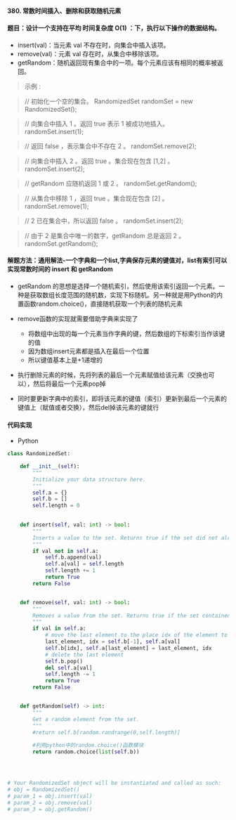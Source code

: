 #### 380. 常数时间插入、删除和获取随机元素

#### 题目：设计一个支持在平均 时间复杂度 O(1) ：下，执行以下操作的数据结构。

- insert(val)：当元素 val 不存在时，向集合中插入该项。
- remove(val)：元素 val 存在时，从集合中移除该项。
- getRandom：随机返回现有集合中的一项。每个元素应该有相同的概率被返回。

> 示例 :

> // 初始化一个空的集合。
RandomizedSet randomSet = new RandomizedSet();

> // 向集合中插入 1 。返回 true 表示 1 被成功地插入。
> randomSet.insert(1);

> // 返回 false ，表示集合中不存在 2 。
> randomSet.remove(2);

> // 向集合中插入 2 。返回 true 。集合现在包含 [1,2] 。
> randomSet.insert(2);

> // getRandom 应随机返回 1 或 2 。
> randomSet.getRandom();

> // 从集合中移除 1 ，返回 true 。集合现在包含 [2] 。
> randomSet.remove(1);

> // 2 已在集合中，所以返回 false 。
> randomSet.insert(2);

> // 由于 2 是集合中唯一的数字，getRandom 总是返回 2 。
> randomSet.getRandom();

#### 解题方法：通用解法-一个字典和一个list,字典保存元素的键值对，list有索引可以实现常数时间的 insert 和 getRandom

- getRandom 的思想是选择一个随机索引，然后使用该索引返回一个元素。一种是获取数组长度范围的随机数，实现下标随机。另一种就是用Python的内置函数random.choice()，直接随机获取一个列表的随机元素

- remove函数的实现就需要借助字典来实现了
  - 将数组中出现的每一个元素当作字典的键，然后数组的下标索引当作该键的值
  - 因为数组insert元素都是插入在最后一个位置
  - 所以键值基本上是+1递增的
  
- 执行删除元素的时候，先将列表的最后一个元素赋值给该元素（交换也可以），然后将最后一个元素pop掉
- 同时要更新字典中的索引，即将该元素的键值（索引）更新到最后一个元素的键值上（赋值或者交换），然后del掉该元素的键就行



#### 代码实现
- Python
```python
class RandomizedSet:

    def __init__(self):
        """
        Initialize your data structure here.
        """
        self.a = {}
        self.b = []
        self.length = 0
        

    def insert(self, val: int) -> bool:
        """
        Inserts a value to the set. Returns true if the set did not already contain the specified element.
        """
        if val not in self.a:
            self.b.append(val)
            self.a[val] = self.length
            self.length += 1
            return True
        return False


    def remove(self, val: int) -> bool:
        """
        Removes a value from the set. Returns true if the set contained the specified element.
        """
        if val in self.a:
            # move the last element to the place idx of the element to delete
            last_element, idx = self.b[-1], self.a[val]
            self.b[idx], self.a[last_element] = last_element, idx
            # delete the last element
            self.b.pop()
            del self.a[val]
            self.length -= 1
            return True
        return False


    def getRandom(self) -> int:
        """
        Get a random element from the set.
        """
        #return self.b[random.randrange(0,self.length)]
        
        #利用python中的random.choice()函数模块
        return random.choice(list(self.b))




# Your RandomizedSet object will be instantiated and called as such:
# obj = RandomizedSet()
# param_1 = obj.insert(val)
# param_2 = obj.remove(val)
# param_3 = obj.getRandom()
```
